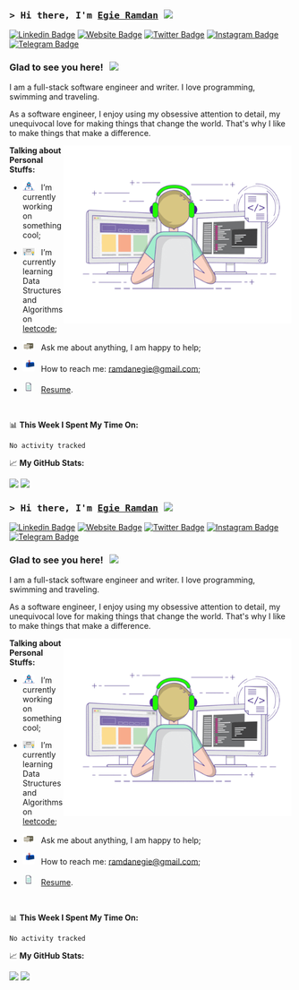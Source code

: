 ### <samp>&gt; Hi there, I'm <a href="https://ramdanegie.netlify.app" target="_blank">Egie Ramdan</a> <img src="https://media.giphy.com/media/hvRJCLFzcasrR4ia7z/giphy.gif" width="25"> </samp>

[![Linkedin Badge](https://img.shields.io/badge/-LinkedIn-0e76a8?style=flat-square&logo=Linkedin&logoColor=white)](https://linkedin.com/in/egieramdan)
[![Website Badge](https://img.shields.io/badge/Website-3b5998?style=flat-square&logo=google-chrome&logoColor=white)](https://)
[![Twitter Badge](https://img.shields.io/badge/-Twitter-00acee?style=flat-square&logo=Twitter&logoColor=white)](https://twitter.com/egieramdan)
[![Instagram Badge](https://img.shields.io/badge/-Instagram-e4405f?style=flat-square&logo=Instagram&logoColor=white)](https://instagram.com/)
[![Telegram Badge](https://img.shields.io/badge/-Telegram-0088cc?style=flat-square&logo=Telegram&logoColor=white)](https://t.me/egieramdan)

### Glad to see you here! &nbsp; ![](https://visitor-badge.glitch.me/badge?page_id=ramdanegie.ramdanegie)

I am a full-stack software engineer and writer. I love programming, swimming and traveling.

As a software engineer, I enjoy using my obsessive attention to detail, my unequivocal love for making things that change the world. That's why I like to make things that make a difference.

<img align="right" alt="GIF" src="https://github.com/ramdanegie/ramdanegie/blob/main/assets/coding.gif?raw=true" width="408" height="318" />
  

**Talking about Personal Stuffs:**

- <img src="https://github.com/ramdanegie/ramdanegie/blob/main/assets/developer.gif?raw=true" width="21" />&nbsp;&nbsp; I’m currently working on something cool;
- <img src="https://github.com/ramdanegie/ramdanegie/blob/main/assets/lightning.gif?raw=true" width="21" />&nbsp;&nbsp; I’m currently learning Data Structures and Algorithms on [leetcode](https://leetcode.com/ramdanegie);
- <img src="https://github.com/ramdanegie/ramdanegie/blob/main/assets/message.gif?raw=true" width="21" />&nbsp;&nbsp; Ask me about anything, I am happy to help;

- <img src="https://github.com/ramdanegie/ramdanegie/blob/main/assets/letterbox.gif?raw=true" width="21" />&nbsp;&nbsp; How to reach me: ramdanegie@gmail.com;
- <img src="https://github.com/ramdanegie/ramdanegie/blob/main/assets/doc.gif?raw=true" width="21" />&nbsp;&nbsp; [Resume](https://github.com/ramdanegie/ramdanegie/Resume.pdf).

</br>

📊 **This Week I Spent My Time On:**
<!--START_SECTION:waka-->

```text
No activity tracked
```

<!--END_SECTION:waka-->


📈 **My GitHub Stats:**

<p>
  <img height="180em" src="https://github-readme-stats.vercel.app/api?username=ramdanegie&show_icons=true&hide_border=true&&count_private=true&include_all_commits=true" />
  <img height="180em" src="https://github-readme-stats.vercel.app/api/top-langs/?username=ramdanegie&exclude_repo=KNN-Image-Classification&show_icons=true&hide_border=true&layout=compact&langs_count=8"/>
</p>

### <samp>&gt; Hi there, I'm <a href="https://ramdanegie.netlify.app" target="_blank">Egie Ramdan</a> <img src="https://media.giphy.com/media/hvRJCLFzcasrR4ia7z/giphy.gif" width="25"> </samp>

[![Linkedin Badge](https://img.shields.io/badge/-LinkedIn-0e76a8?style=flat-square&logo=Linkedin&logoColor=white)](https://linkedin.com/in/egieramdan)
[![Website Badge](https://img.shields.io/badge/Website-3b5998?style=flat-square&logo=google-chrome&logoColor=white)](https://)
[![Twitter Badge](https://img.shields.io/badge/-Twitter-00acee?style=flat-square&logo=Twitter&logoColor=white)](https://twitter.com/egieramdan)
[![Instagram Badge](https://img.shields.io/badge/-Instagram-e4405f?style=flat-square&logo=Instagram&logoColor=white)](https://instagram.com/)
[![Telegram Badge](https://img.shields.io/badge/-Telegram-0088cc?style=flat-square&logo=Telegram&logoColor=white)](https://t.me/egieramdan)

### Glad to see you here! &nbsp; ![](https://visitor-badge.glitch.me/badge?page_id=ramdanegie.ramdanegie)

I am a full-stack software engineer and writer. I love programming, swimming and traveling.

As a software engineer, I enjoy using my obsessive attention to detail, my unequivocal love for making things that change the world. That's why I like to make things that make a difference.

<img align="right" alt="GIF" src="https://github.com/ramdanegie/ramdanegie/blob/main/assets/coding.gif?raw=true" width="408" height="318" />
  

**Talking about Personal Stuffs:**

- <img src="https://github.com/ramdanegie/ramdanegie/blob/main/assets/developer.gif?raw=true" width="21" />&nbsp;&nbsp; I’m currently working on something cool;
- <img src="https://github.com/ramdanegie/ramdanegie/blob/main/assets/lightning.gif?raw=true" width="21" />&nbsp;&nbsp; I’m currently learning Data Structures and Algorithms on [leetcode](https://leetcode.com/ramdanegie);
- <img src="https://github.com/ramdanegie/ramdanegie/blob/main/assets/message.gif?raw=true" width="21" />&nbsp;&nbsp; Ask me about anything, I am happy to help;

- <img src="https://github.com/ramdanegie/ramdanegie/blob/main/assets/letterbox.gif?raw=true" width="21" />&nbsp;&nbsp; How to reach me: ramdanegie@gmail.com;
- <img src="https://github.com/ramdanegie/ramdanegie/blob/main/assets/doc.gif?raw=true" width="21" />&nbsp;&nbsp; [Resume](https://github.com/ramdanegie/ramdanegie/Resume.pdf).

</br>

📊 **This Week I Spent My Time On:**
<!--START_SECTION:waka-->

```text
No activity tracked
```

<!--END_SECTION:waka-->


📈 **My GitHub Stats:**

<p>
  <img height="180em" src="https://github-readme-stats.vercel.app/api?username=ramdanegie&show_icons=true&hide_border=true&&count_private=true&include_all_commits=true" />
  <img height="180em" src="https://github-readme-stats.vercel.app/api/top-langs/?username=ramdanegie&exclude_repo=KNN-Image-Classification&show_icons=true&hide_border=true&layout=compact&langs_count=8"/>
</p>
